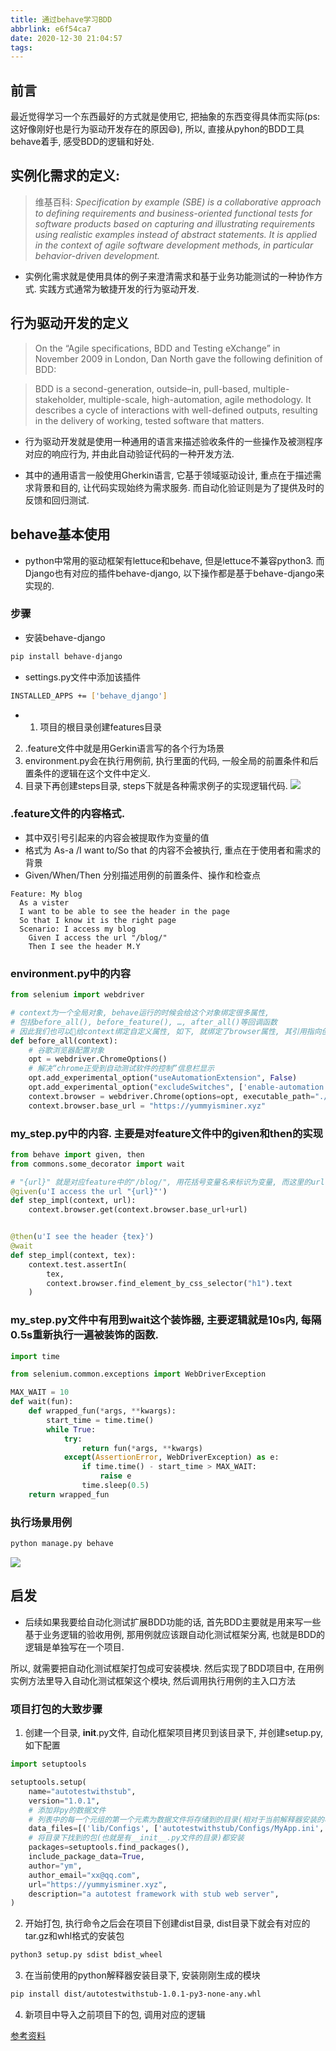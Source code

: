 ```yaml
---
title: 通过behave学习BDD
abbrlink: e6f54ca7
date: 2020-12-30 21:04:57
tags:
---
```

## 前言
最近觉得学习一个东西最好的方式就是使用它, 把抽象的东西变得具体而实际(ps:这好像刚好也是行为驱动开发存在的原因😄), 所以, 直接从pyhon的BDD工具behave着手, 感受BDD的逻辑和好处.
## 实例化需求的定义:
> 维基百科: *Specification by example (SBE) is a collaborative approach to defining requirements and business-oriented functional tests for software products based on capturing and illustrating requirements using realistic examples instead of abstract statements. It is applied in the context of agile software development methods, in particular behavior-driven development.*
<!-- more -->
* 实例化需求就是使用具体的例子来澄清需求和基于业务功能测试的一种协作方式. 实践方式通常为敏捷开发的行为驱动开发.

## 行为驱动开发的定义
>On the “Agile specifications, BDD and Testing eXchange” in November 2009 in London, Dan North gave the following definition of BDD:

>BDD is a second-generation, outside–in, pull-based, multiple-stakeholder, multiple-scale, high-automation, agile methodology. It describes a cycle of interactions with well-defined outputs, resulting in the delivery of working, tested software that matters.
* 行为驱动开发就是使用一种通用的语言来描述验收条件的一些操作及被测程序对应的响应行为, 并由此自动验证代码的一种开发方法.

* 其中的通用语言一般使用Gherkin语言, 它基于领域驱动设计, 重点在于描述需求背景和目的, 让代码实现始终为需求服务.
而自动化验证则是为了提供及时的反馈和回归测试.

## behave基本使用
* python中常用的驱动框架有lettuce和behave, 但是lettuce不兼容python3.
而Django也有对应的插件behave-django, 以下操作都是基于behave-django来实现的.
### 步骤
* 安装behave-django
```bash
pip install behave-django
```
* settings.py文件中添加该插件
```bash
INSTALLED_APPS += ['behave_django']
```
* 1) 项目的根目录创建features目录
2) .feature文件中就是用Gerkin语言写的各个行为场景
3) environment.py会在执行用例前, 执行里面的代码, 一般全局的前置条件和后置条件的逻辑在这个文件中定义.
4) 目录下再创建steps目录, steps下就是各种需求例子的实现逻辑代码. 
![](https://tva1.sinaimg.cn/large/0081Kckwgy1gm72on9jlcj306b04jdgi.jpg)
### .feature文件的内容格式. 
* 其中双引号引起来的内容会被提取作为变量的值
* 格式为 As-a /I want to/So that 的内容不会被执行, 重点在于使用者和需求的背景
* Given/When/Then 分别描述用例的前置条件、操作和检查点
```Gerkin
Feature: My blog
  As a vister
  I want to be able to see the header in the page
  So that I know it is the right page
  Scenario: I access my blog
    Given I access the url "/blog/"
    Then I see the header M.Y
```
### environment.py中的内容
```python
from selenium import webdriver

# context为一个全局对象, behave运行的时候会给这个对象绑定很多属性, 
# 包括before_all(), before_feature(), …, after_all()等回调函数
# 因此我们也可以给context绑定自定义属性, 如下, 就绑定了browser属性, 其引用指向创建的webdriver实例
def before_all(context):
    # 谷歌浏览器配置对象
    opt = webdriver.ChromeOptions()
    # 解决“chrome正受到自动测试软件的控制”信息栏显示
    opt.add_experimental_option("useAutomationExtension", False)
    opt.add_experimental_option("excludeSwitches", ['enable-automation'])
    context.browser = webdriver.Chrome(options=opt, executable_path="./chromedriver")
    context.browser.base_url = "https://yummyisminer.xyz"
```
### my_step.py中的内容. 主要是对feature文件中的given和then的实现

```python
from behave import given, then
from commons.some_decorator import wait

# "{url}" 就是对应feature中的"/blog/", 用花括号变量名来标识为变量, 而这里的url作为变量引用/blog/这个值
@given(u'I access the url "{url}"')
def step_impl(context, url):
    context.browser.get(context.browser.base_url+url)


@then(u'I see the header {tex}')
@wait
def step_impl(context, tex):
    context.test.assertIn(
        tex,
        context.browser.find_element_by_css_selector("h1").text
    )
```
### my_step.py文件中有用到wait这个装饰器, 主要逻辑就是10s内, 每隔0.5s重新执行一遍被装饰的函数.
```python
import time

from selenium.common.exceptions import WebDriverException

MAX_WAIT = 10
def wait(fun):
    def wrapped_fun(*args, **kwargs):
        start_time = time.time()
        while True:
            try:
                return fun(*args, **kwargs)
            except(AssertionError, WebDriverException) as e:
                if time.time() - start_time > MAX_WAIT:
                    raise e
                time.sleep(0.5)
    return wrapped_fun
```
###  执行场景用例
```bash
python manage.py behave
```
![](https://tva1.sinaimg.cn/large/0081Kckwgy1gm734noye0j30hc09vadc.jpg)

## 启发
* 后续如果我要给自动化测试扩展BDD功能的话, 首先BDD主要就是用来写一些基于业务逻辑的验收用例, 那用例就应该跟自动化测试框架分离, 也就是BDD的逻辑是单独写在一个项目.

所以, 就需要把自动化测试框架打包成可安装模块.
然后实现了BDD项目中, 在用例实例方法里导入自动化测试框架这个模块, 然后调用执行用例的主入口方法

### 项目打包的大致步骤
1. 创建一个目录, __init__.py文件, 自动化框架项目拷贝到该目录下, 并创建setup.py, 如下配置
```python
import setuptools

setuptools.setup(
    name="autotestwithstub",
    version="1.0.1",
    # 添加非py的数据文件
    # 列表中的每一个元组的第一个元素为数据文件将存储到的目录(相对于当前解释器安装的根目录)， 第二个元素为要添加的文件路径
    data_files=[('lib/Configs', ['autotestwithstub/Configs/MyApp.ini','autotestwithstub/Configs/logging_conf.ini'])],
    # 将目录下找到的包(也就是有__init__.py文件的目录)都安装
    packages=setuptools.find_packages(),
    include_package_data=True,
    author="ym",
    author_email="xx@qq.com",
    url="https://yummyisminer.xyz",
    description="a autotest framework with stub web server",
)
```
2. 开始打包, 执行命令之后会在项目下创建dist目录, dist目录下就会有对应的tar.gz和whl格式的安装包
```bash
python3 setup.py sdist bdist_wheel
```
3. 在当前使用的python解释器安装目录下, 安装刚刚生成的模块
```bash
pip install dist/autotestwithstub-1.0.1-py3-none-any.whl
```
4. 新项目中导入之前项目下的包, 调用对应的逻辑

<a href="https://packaging.python.org/tutorials/packaging-projects/">参考资料</a>

